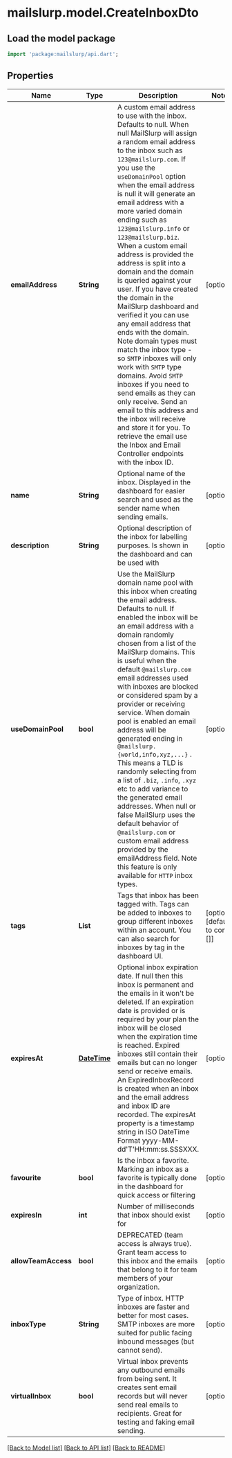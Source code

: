 # mailslurp.model.CreateInboxDto

## Load the model package
```dart
import 'package:mailslurp/api.dart';
```

## Properties
Name | Type | Description | Notes
------------ | ------------- | ------------- | -------------
**emailAddress** | **String** | A custom email address to use with the inbox. Defaults to null. When null MailSlurp will assign a random email address to the inbox such as `123@mailslurp.com`. If you use the `useDomainPool` option when the email address is null it will generate an email address with a more varied domain ending such as `123@mailslurp.info` or `123@mailslurp.biz`. When a custom email address is provided the address is split into a domain and the domain is queried against your user. If you have created the domain in the MailSlurp dashboard and verified it you can use any email address that ends with the domain. Note domain types must match the inbox type - so `SMTP` inboxes will only work with `SMTP` type domains. Avoid `SMTP` inboxes if you need to send emails as they can only receive. Send an email to this address and the inbox will receive and store it for you. To retrieve the email use the Inbox and Email Controller endpoints with the inbox ID. | [optional] 
**name** | **String** | Optional name of the inbox. Displayed in the dashboard for easier search and used as the sender name when sending emails. | [optional] 
**description** | **String** | Optional description of the inbox for labelling purposes. Is shown in the dashboard and can be used with | [optional] 
**useDomainPool** | **bool** | Use the MailSlurp domain name pool with this inbox when creating the email address. Defaults to null. If enabled the inbox will be an email address with a domain randomly chosen from a list of the MailSlurp domains. This is useful when the default `@mailslurp.com` email addresses used with inboxes are blocked or considered spam by a provider or receiving service. When domain pool is enabled an email address will be generated ending in `@mailslurp.{world,info,xyz,...}` . This means a TLD is randomly selecting from a list of `.biz`, `.info`, `.xyz` etc to add variance to the generated email addresses. When null or false MailSlurp uses the default behavior of `@mailslurp.com` or custom email address provided by the emailAddress field. Note this feature is only available for `HTTP` inbox types. | [optional] 
**tags** | **List<String>** | Tags that inbox has been tagged with. Tags can be added to inboxes to group different inboxes within an account. You can also search for inboxes by tag in the dashboard UI. | [optional] [default to const []]
**expiresAt** | [**DateTime**](DateTime) | Optional inbox expiration date. If null then this inbox is permanent and the emails in it won't be deleted. If an expiration date is provided or is required by your plan the inbox will be closed when the expiration time is reached. Expired inboxes still contain their emails but can no longer send or receive emails. An ExpiredInboxRecord is created when an inbox and the email address and inbox ID are recorded. The expiresAt property is a timestamp string in ISO DateTime Format yyyy-MM-dd'T'HH:mm:ss.SSSXXX. | [optional] 
**favourite** | **bool** | Is the inbox a favorite. Marking an inbox as a favorite is typically done in the dashboard for quick access or filtering | [optional] 
**expiresIn** | **int** | Number of milliseconds that inbox should exist for | [optional] 
**allowTeamAccess** | **bool** | DEPRECATED (team access is always true). Grant team access to this inbox and the emails that belong to it for team members of your organization. | [optional] 
**inboxType** | **String** | Type of inbox. HTTP inboxes are faster and better for most cases. SMTP inboxes are more suited for public facing inbound messages (but cannot send). | [optional] 
**virtualInbox** | **bool** | Virtual inbox prevents any outbound emails from being sent. It creates sent email records but will never send real emails to recipients. Great for testing and faking email sending. | [optional] 

[[Back to Model list]](../README#documentation-for-models) [[Back to API list]](../README#documentation-for-api-endpoints) [[Back to README]](../README)


